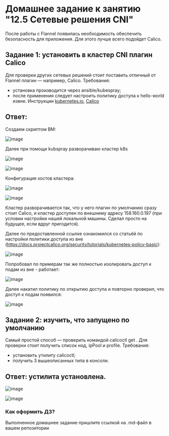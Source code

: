 # Домашнее задание к занятию "12.5 Сетевые решения CNI"
После работы с Flannel появилась необходимость обеспечить безопасность для приложения. Для этого лучше всего подойдет Calico.
## Задание 1: установить в кластер CNI плагин Calico
Для проверки других сетевых решений стоит поставить отличный от Flannel плагин — например, Calico. Требования: 
* установка производится через ansible/kubespray;
* после применения следует настроить политику доступа к hello-world извне. Инструкции [kubernetes.io](https://kubernetes.io/docs/concepts/services-networking/network-policies/), [Calico](https://docs.projectcalico.org/about/about-network-policy)

## Ответ: 

 
Создаем скриптом ВМ:

![image](https://user-images.githubusercontent.com/92969676/189821817-8726333e-0838-4c86-b9a3-1f6a602c94a7.png)

Далее при помощи kubspray разворачиваю кластер k8s 

![image](https://user-images.githubusercontent.com/92969676/189826950-783fe643-6bec-45da-b1f0-3a74302a3107.png)

![image](https://user-images.githubusercontent.com/92969676/189831427-3e4fa855-4292-4ca9-860a-195f5d828d25.png)

Конфигурация хостов кластера:

![image](https://user-images.githubusercontent.com/92969676/189827559-9cd89079-65fe-434c-a5ad-6444b2fb1ed7.png)

![image](https://user-images.githubusercontent.com/92969676/189827488-e874305a-9cc3-47d5-a251-72da9d3a422b.png)

Кластер разворачивается так, что у него плагин по умолчанию сразу стоит Calico, и кластер доступен по внешнему адресу 158.160.0.197 (при условии настройки нашей локальной машины. Сделал просто на будущее, если вдруг пригодится).

Далее по предоставленной ссылке ознакомился со статьёй по настройки политики доступа из вне (https://docs.projectcalico.org/security/tutorials/kubernetes-policy-basic):

![image](https://user-images.githubusercontent.com/92969676/189836399-7b605906-9289-472b-861e-223af3a58a43.png)

Попробовал по примерам так же полностью изолировать доступ к подам из вне - работает:

![image](https://user-images.githubusercontent.com/92969676/189837717-b62f7284-6959-4cb2-99d8-605614167b72.png)

Далее накатил политику по открытию доступа и повторно проверил, что доступ к подам появился:

![image](https://user-images.githubusercontent.com/92969676/189838075-35bd3dfc-e52c-42da-8bce-5f7f48cbf5bb.png)

## Задание 2: изучить, что запущено по умолчанию
Самый простой способ — проверить командой calicoctl get <type>. Для проверки стоит получить список нод, ipPool и profile.
Требования: 
* установить утилиту calicoctl;
* получить 3 вышеописанных типа в консоли.

## Ответ: устилита установлена.

![image](https://user-images.githubusercontent.com/92969676/189840100-8837fc82-1eb4-46b5-9958-9cb764518414.png)

![image](https://user-images.githubusercontent.com/92969676/189840572-3e4ba651-bce5-4d6f-9410-9a65b0b00d9e.png)


 


### Как оформить ДЗ?

Выполненное домашнее задание пришлите ссылкой на .md-файл в вашем репозитории
  
 
